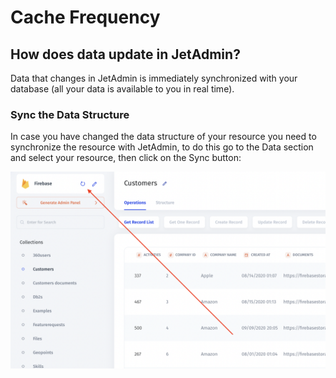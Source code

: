 # Cache Frequency

## How does data update in JetAdmin?

Data that changes in JetAdmin is immediately synchronized with your database (all your data is available to you in real time).

### Sync the Data Structure

In case you have changed the data structure of your resource you need to synchronize the resource with JetAdmin, to do this go to the Data section and select your resource, then click on the Sync button:

![](<../../.gitbook/assets/image (844).png>)
